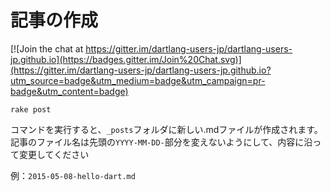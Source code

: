 # 記事の作成

[![Join the chat at https://gitter.im/dartlang-users-jp/dartlang-users-jp.github.io](https://badges.gitter.im/Join%20Chat.svg)](https://gitter.im/dartlang-users-jp/dartlang-users-jp.github.io?utm_source=badge&utm_medium=badge&utm_campaign=pr-badge&utm_content=badge)

`rake post`

コマンドを実行すると、`_posts`フォルダに新しい.mdファイルが作成されます。
記事のファイル名は先頭の`YYYY-MM-DD-`部分を変えないようにして、内容に沿って変更してください

例：`2015-05-08-hello-dart.md`
